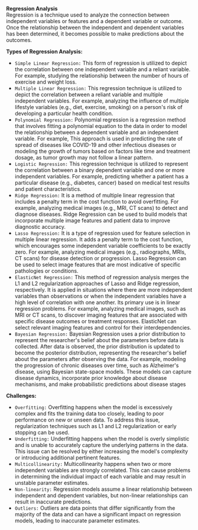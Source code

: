 **Regression Analysis**<br/>
Regression is a technique used to analyze the connection between independent variables or features and a dependent variable or outcome. Once the relationship between the independent and dependent variables has been determined, it becomes possible to make predictions about the outcomes.

**Types of Regression Analysis:**
 - `Simple Linear Regression:` This form of regression is utilized to depict the correlation between one independent variable and a reliant variable. For example, studying the relationship between the number of hours of exercise and weight loss.
 - `Multiple Linear Regression:` This regression technique is utilized to depict the correlation between a reliant variable and multiple independent variables. For example, analyzing the influence of multiple lifestyle variables (e.g., diet, exercise, smoking) on a person's risk of developing a particular health condition.
 - `Polynomial Regression:` Polynomial regression is a regression method that involves fitting a polynomial equation to the data in order to model the relationship between a dependent variable and an independent variable. For example, This approach is used in predicting the rate of spread of diseases like COVID-19 and other infectious diseases or modeling the growth of tumors based on factors like time and treatment dosage, as tumor growth may not follow a linear pattern.
 - `Logistic Regression:` This regression technique is utilized to represent the correlation between a binary dependent variable and one or more independent variables. For example, predicting whether a patient has a particular disease (e.g., diabetes, cancer) based on medical test results and patient characteristics.
 - `Ridge Regression:` It is a method of multiple linear regression that includes a penalty term in the cost function to avoid overfitting. For example, analyzing medical images (e.g., MRI, CT scans) to detect and diagnose diseases. Ridge Regression can be used to build models that incorporate multiple image features and patient data to improve diagnostic accuracy.
 - `Lasso Regression:` It is a type of regression used for feature selection in multiple linear regression. It adds a penalty term to the cost function, which encourages some independent variable coefficients to be exactly zero. For example, analyzing medical images (e.g., radiographs, MRIs, CT scans) for disease detection or progression. Lasso Regression can be used to select image features that are most indicative of specific pathologies or conditions.
- `ElasticNet Regression:` This method of regression analysis merges the L1 and L2 regularization approaches of Lasso and Ridge regression, respectively. It is applied in situations where there are more independent variables than observations or when the independent variables have a high level of correlation with one another. Its primary use is in linear regression problems. For example, analyzing medical images, such as MRI or CT scans, to discover imaging features that are associated with specific disease outcomes or treatment responses. ElasticNet can select relevant imaging features and control for their interdependencies.
- `Bayesian Regression:` Bayesian Regression uses a prior distribution to represent the researcher's belief about the parameters before data is collected. After data is observed, the prior distribution is updated to become the posterior distribution, representing the researcher's belief about the parameters after observing the data. For example, modeling the progression of chronic diseases over time, such as Alzheimer's disease, using Bayesian state-space models. These models can capture disease dynamics, incorporate prior knowledge about disease mechanisms, and make probabilistic predictions about disease stages

**Challenges:**
- `Overfitting:` Overfitting happens when the model is excessively complex and fits the training data too closely, leading to poor performance on new or unseen data. To address this issue, regularization techniques such as L1 and L2 regularization or early stopping can be used.
- `Underfitting:` Underfitting happens when the model is overly simplistic and is unable to accurately capture the underlying patterns in the data. This issue can be resolved by either increasing the model's complexity or introducing additional pertinent features.
- `Multicollinearity:` Multicollinearity happens when two or more independent variables are strongly correlated. This can cause problems in determining the individual impact of each variable and may result in unstable parameter estimates.
- `Non-linearity:` Regression models assume a linear relationship between independent and dependent variables, but non-linear relationships can result in inaccurate predictions.
- `Outliers:` Outliers are data points that differ significantly from the majority of the data and can have a significant impact on regression models, leading to inaccurate parameter estimates.